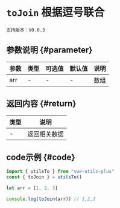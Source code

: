 # `toJoin` 根据逗号联合

`支持版本：V0.0.3`


## 参数说明 {#parameter}

| 参数  | 类型  | 可选值 | 默认值 | 说明  |
|-----|-----|-----|-----|-----|
| arr | -   | -   | -   | 数组  |


## 返回内容 {#return}

| 类型  | 说明     |
|-----|--------|
| -   | 返回相关数据 |


## code示例 {#code}

```javascript
import { utilsTo } from "vue-utils-plus"
const { toJoin } = utilsTo()

let arr = [1, 2, 3]

console.log(toJoin(arr)) // 1,2,3
```
